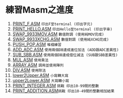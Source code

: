 # 練習Masm之進度
1. [PRINT_F.ASM](./PRINT_F.ASM)               `印出F至terminal (印出字元)`
2. [PRINT_HELLO.ASM](./PRINT_HELLO.ASM)       `印出Hello至terminal (印出字串)`
3. [SWAP_9933MOV.ASM](./SWAP_9933MOV.ASM)     `數值對調 (使用純MOV完成)`
4. [SWAP_9933XCHG.ASM](./SWAP_9933XCHG.ASM)   `數值對調 (使用純XCHG完成)`
5. [PUSH_POP.ASM](./PUSH_POP.ASM)             `堆棧練習`
6. [ADD_ADC.ASM](./ADD_ADC.ASM)               `使用兩個DB達成進位加法 (ADD跟ADC差異性)`
7. [SUB_SBB.ASM](./SUB_SBB.ASM)               `使用兩個DB達成借位減法 (SUB跟SBB差異性)`
8. [MUL.ASM](./MUL.ASM)                       `使用乘法`
9. [ARRAY.ASM](./ARRAY.ASM)                   `調用並使用陣列`
10. [DIV.ASM](./DIV.ASM)                      `使用除法`
11. [lower2Upper.ASM](./lower2Upper.ASM)      `小寫轉大寫`
12. [upper2Lower.ASM](./upper2Lower.ASM)      `大寫轉小寫`
13. [PRINT_INTEGER.ASM](./PRINT_INTEGER.ASM)  `挑戰 印出10-99間的整數`
14. [PRINT_ADDITION.ASM](./PRINT_ADDITION.ASM)`挑戰 印出10-49間的整數相加結果`
